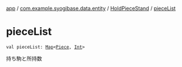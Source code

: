 [app](../../index.md) / [com.example.syogibase.data.entity](../index.md) / [HoldPieceStand](index.md) / [pieceList](./piece-list.md)

# pieceList

`val pieceList: `[`Map`](https://kotlinlang.org/api/latest/jvm/stdlib/kotlin.collections/-map/index.html)`<`[`Piece`](../-piece/index.md)`, `[`Int`](https://kotlinlang.org/api/latest/jvm/stdlib/kotlin/-int/index.html)`>`

持ち駒と所持数

